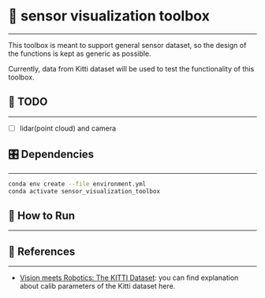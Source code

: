 # 📝 sensor visualization toolbox  #
***

This toolbox is meant to support general sensor dataset, so the design of the functions is kept as generic as possible.

Currently, data from Kitti dataset will be used to test the functionality of this toolbox.

## :tada: TODO ##
***

- [ ] lidar(point cloud) and camera

## 🎛  Dependencies ##
***

```bash
conda env create --file environment.yml
conda activate sensor_visualization_toolbox
```

## :running: How to Run ##
***

## :gem: References ##
***

- [Vision meets Robotics: The KITTI Dataset](http://www.cvlibs.net/publications/Geiger2013IJRR.pdf): you can find explanation about calib parameters of the Kitti dataset here.
